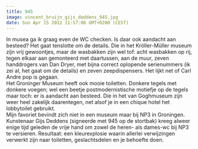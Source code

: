 ```yaml
---
title: 945
image: vincent_bruijn_gijs_deddens_945.jpg
date: Sun Apr 15 2012 11:57:06 GMT+0200 (CEST)
---
```


In musea ga ik graag even de WC checken. Is daar ook aandacht aan besteed? Het gaat tenslotte om de details. Die in het Kröller-Müller museum zijn vrij gewoontjes, maar de wasbakken zijn wel tof: acht wasbakken op rij, tegen elkaar aan gemonteerd met daartussen, aan de muur, zeven handdrogers van Dan Dryer, met bijna correct oplopende serienummers (ik zei al, het gaat om de details) en zeven zeepdispensers. Het lijkt net of Carl Andre pop is gegaan.<br>
Het Groninger Museum heeft ook mooie toiletten. Donkere tegels met donkere voegen; wel een beetje postmodernistische motiefje op de tegels maar toch: er is aandacht aan besteed. Die in het van Goghmuseum zijn weer heel zakelijk daarentegen, net alsof je in een chique hotel het lobbytoilet gebruikt.<br>
Mijn favoriet bevindt zich niet in een museum maar bij NP3 in Groningen. Kunstenaar Gijs Deddens (signeerde met 945 op de stortbak) kreeg alweer enige tijd geleden de vrije hand om zowel de heren- als dames-wc bij NP3 te versieren. Resultaat: een kleurexplosie waarin allerlei verwijzingen verwerkt zijn naar toiletten, geslachtsdelen en je behoefte doen.

